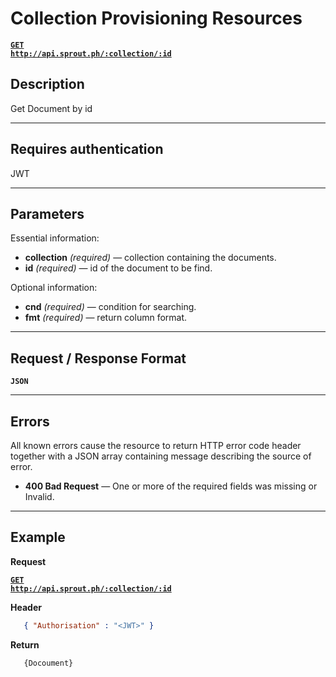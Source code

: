 # Collection Provisioning Resources

  **[<code>GET http://api.sprout.ph/:collection/:id</code>](https://github.com/facascante/sprout/blob/master/endpoints/get_one.md)**


## Description
   Get Document by id

***

## Requires authentication
JWT

***

## Parameters

Essential information:

- **collection** _(required)_ — collection containing the documents.
- **id** _(required)_ — id of the document to be find.

Optional information:

- **cnd** _(required)_ — condition for searching.
- **fmt** _(required)_ — return column format.

***

## Request / Response Format
  **<code>JSON</code>**

***

## Errors
All known errors cause the resource to return HTTP error code header together with a JSON array containing message describing the source of error.

- **400 Bad Request** — One or more of the required fields was missing or Invalid.

***

## Example

**Request**

  **[<code>GET http://api.sprout.ph/:collection/:id</code>](https://github.com/facascante/sprout/blob/master/endpoints/get_one.md)**

**Header**

``` json
   { "Authorisation" : "<JWT>" } 
``` 

**Return**

``` javascript
   {Docoument}
``` 

